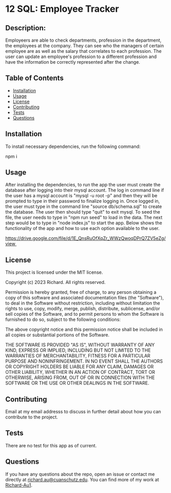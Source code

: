 # 12 SQL: Employee Tracker

## Description:
Employeers are able to check departments, profession in the department, the employees at the company. They can see who the managers of certain employee are as well as the salary that correlates to each profession. The user can update an employee's profession to a different profession and have the information be correctly represented after the change. 

## Table of Contents
- [Installation](#installation)
- [Usage](#usage)
- [License](#license)
- [Contributing](#contributing)
- [Tests](#tests)
- [Questions](#questions)

## Installation
To install necessary dependencies, run the following command:

npm i

## Usage
After installing the dependencies, to run the app the user must create the database after logging into their mysql account. The log in command line if the user has a mysql account is "mysql -u root -p" and then they will be prompted to type in their password to finalize logging in. Once logged in, the user must type in the command line "source db/schema.sql" to create the database. The user then should type "quit" to exit mysql. To seed the file, the user needs to type in "npm run seed" to load in the data. The next step would be to type in "node index.js" to start the app. Below shows the functionality of the app and how to use each option available to the user.

https://drive.google.com/file/d/1E_QnsRuOfXqZr_WWzQwoqDPrQ7ZV5eZg/view 

## License
This project is licensed under the MIT license.

Copyright (c) 2023 Richard. All rights reserved.

Permission is hereby granted, free of charge, to any person obtaining a copy of this software and associated documentation files (the "Software"), to deal in the Software without restriction, including without limitation the rights to use, copy, modify, merge, publish, distribute, sublicense, and/or sell copies of the Software, and to permit persons to whom the Software is furnished to do so, subject to the following conditions:

The above copyright notice and this permission notice shall be included in all copies or substantial portions of the Software.

THE SOFTWARE IS PROVIDED "AS IS", WITHOUT WARRANTY OF ANY KIND, EXPRESS OR IMPLIED, INCLUDING BUT NOT LIMITED TO THE WARRANTIES OF MERCHANTABILITY, FITNESS FOR A PARTICULAR PURPOSE AND NONINFRINGEMENT. IN NO EVENT SHALL THE AUTHORS OR COPYRIGHT HOLDERS BE LIABLE FOR ANY CLAIM, DAMAGES OR OTHER LIABILITY, WHETHER IN AN ACTION OF CONTRACT, TORT OR OTHERWISE, ARISING FROM, OUT OF OR IN CONNECTION WITH THE SOFTWARE OR THE USE OR OTHER DEALINGS IN THE SOFTWARE.
  
## Contributing
Email at my email addresss to discuss in further detail about how you can contribute to the project.

## Tests

There are no test for this app as of current.
  
## Questions
If you have any questions about the repo, open an issue or contact me directly at [richard.au@cuanschutz.edu](mailto:richard.au@cuanschutz.edu). You can find more of my work at [Richard-Au1](https://github.com/Richard-Au1).


